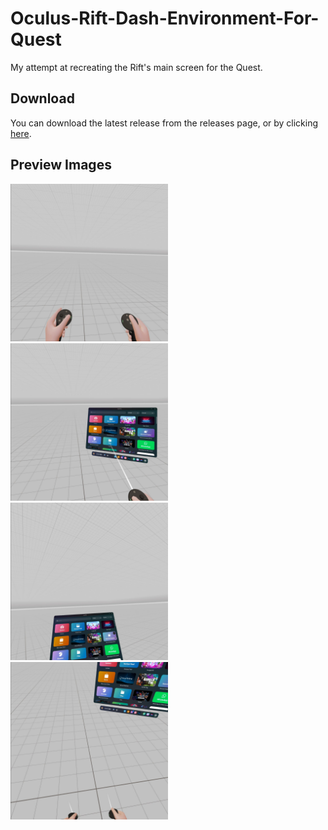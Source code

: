 # Oculus-Rift-Dash-Environment-For-Quest
My attempt at recreating the Rift's main screen for the Quest.

Download
---
You can download the latest release from the releases page, or by clicking [here](https://github.com/drake-lol/Oculus-Rift-Dash-Environment-For-Quest/releases).

Preview Images
---
<img src="https://raw.githubusercontent.com/drake-lol/Oculus-Rift-Dash-Environment-For-Quest/main/assets/com.oculus.shellenv-20231217-024105.jpg" width="50%">
<img src="https://raw.githubusercontent.com/drake-lol/Oculus-Rift-Dash-Environment-For-Quest/main/assets/com.oculus.shellenv-20231217-024127.jpg" width="50%">
<img src="https://raw.githubusercontent.com/drake-lol/Oculus-Rift-Dash-Environment-For-Quest/main/assets/com.oculus.shellenv-20231217-024140.jpg" width="50%">
<img src="https://raw.githubusercontent.com/drake-lol/Oculus-Rift-Dash-Environment-For-Quest/main/assets/com.oculus.shellenv-20231217-024150.jpg" width="50%">
